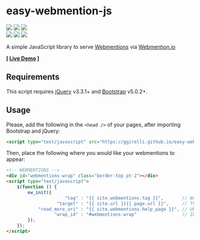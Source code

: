 # easy-webmention-js

![](https://img.shields.io/github/release/ggirelli/easy-webmention-js.svg?style=flat) ![](https://img.shields.io/github/release-date/ggirelli/easy-webmention-js.svg?style=flat) ![](https://img.shields.io/github/languages/code-size/ggirelli/easy-webmention-js.svg?style=flat)  
![](https://img.shields.io/github/license/ggirelli/easy-webmention-js.svg?style=flat) ![](https://img.shields.io/github/watchers/ggirelli/easy-webmention-js.svg?label=Watch&style=social) ![](https://img.shields.io/github/stars/ggirelli/easy-webmention-js.svg?style=social)

A simple JavaScript library to serve [Webmentions](https://www.w3.org/TR/webmention/) via [Webmention.io](https://Webmention.io)

**\[ [Live Demo](https://ggirelli.info/blog/2021/08/08/webmentions#webmentions-wrap) ]**

## Requirements

This script requires [jQuery](https://jquery.com/) v3.3.1+ and [Bootstrap](https://getbootstrap.com/) v5.0.2+.

## Usage

Please, add the following in the `<head />` of your pages, after importing Bootstrap and jQuery:
```html
<script type="text/javascript" src="https://ggirelli.github.io/easy-webmention-js/src/easy-webmention.min.js"></script>
```

Then, place the following where you would like your webmentions to appear:

```html
<!-- WEBMENTIONS -->
<div id="webmentions-wrap" class="border-top pt-2"></div>
<script type="text/javascript">
    $(function () {
        ew_init({
                      "tag" : "{{ site.webmentions.tag }}",       // Webmention.io username
                   "target" : "{{ site.url }}{{ page.url }}",     // This page's URL
            "read_more_uri" : "{{ site.webmentions.help_page }}", // URL to help page (optional)
                  "wrap_id" : "#webmentions-wrap"                 // ID of element where to add webmentions
        });
    });
</script>
```
